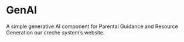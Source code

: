# GenAI
A simple generative AI component for Parental Guidance and Resource Generation our creche system’s website.